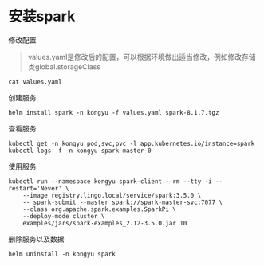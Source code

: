 # 安装spark

修改配置

> values.yaml是修改后的配置，可以根据环境做出适当修改，例如修改存储类global.storageClass

```
cat values.yaml
```

创建服务

```shell
helm install spark -n kongyu -f values.yaml spark-8.1.7.tgz
```

查看服务

```
kubectl get -n kongyu pod,svc,pvc -l app.kubernetes.io/instance=spark
kubectl logs -f -n kongyu spark-master-0
```

使用服务

```
kubectl run --namespace kongyu spark-client --rm --tty -i --restart='Never' \
    --image registry.lingo.local/service/spark:3.5.0 \
    -- spark-submit --master spark://spark-master-svc:7077 \
    --class org.apache.spark.examples.SparkPi \
    --deploy-mode cluster \
    examples/jars/spark-examples_2.12-3.5.0.jar 10
```

删除服务以及数据

```
helm uninstall -n kongyu spark
```

